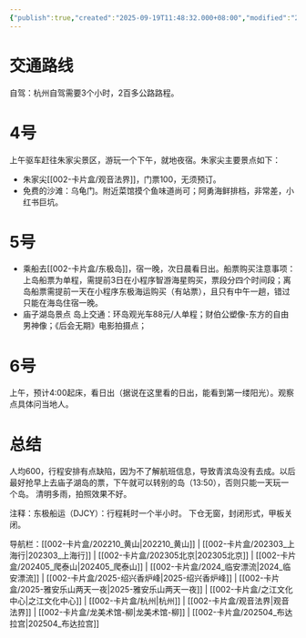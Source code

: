 ```yaml
---
{"publish":true,"created":"2025-09-19T11:48:32.000+08:00","modified":"2025-09-19T11:48:32.000+08:00","cssclasses":""}
---
```



# 交通路线
自驾：杭州自驾需要3个小时，2百多公路路程。

# 4号
上午驱车赶往朱家尖景区，游玩一个下午，就地夜宿。朱家尖主要景点如下：
* 朱家尖[[002-卡片盒/观音法界]]，门票100，无须预订。
* 免费的沙滩：乌龟门。附近菜馆摸个鱼味道尚可；阿勇海鲜排档，非常差，小红书巨坑。
# 5号
* 乘船去[[002-卡片盒/东极岛]]，宿一晚，次日晨看日出。船票购买注意事项：上岛船票为单程，需提前3日在小程序​智游海星​购买，票段分四个时间段；离岛船票需提前一天在小程序​东极海运​购买（有站票），且只有中午一趟，错过只能在海岛住宿一晚。
* 庙子湖岛景点
岛上交通：环岛观光车88元/人单程；财伯公塑像-东方的自由男神像；《后会无期》电影拍摄点；
# 6号
上午，预计4:00起床，看日出（据说在这里看的日出，能看到第一缕阳光）。观察点具体问当地人。
# 总结
人均600，行程安排有点缺陷，因为不了解航班信息，导致青滨岛没有去成。以后最好抢早上去庙子湖岛的票，下午就可以转别的岛（13:50），否则只能一天玩一个岛。
清明多雨，拍照效果不好。


注释：东极船运（DJCY）：行程耗时一个半小时。 下仓无窗，封闭形式，甲板关闭。


导航栏：[[002-卡片盒/202210_黄山\|202210_黄山]] | [[002-卡片盒/202303_上海行\|202303_上海行]] | [[002-卡片盒/202305北京\|202305北京]] | [[002-卡片盒/202405_爬泰山\|202405_爬泰山]] | [[002-卡片盒/2024_临安漂流\|2024_临安漂流]] | [[002-卡片盒/2025-绍兴香炉峰\|2025-绍兴香炉峰]] | [[002-卡片盒/2025-雅安乐山两天一夜\|2025-雅安乐山两天一夜]] | [[002-卡片盒/之江文化中心\|之江文化中心]] | [[002-卡片盒/杭州\|杭州]] | [[002-卡片盒/观音法界\|观音法界]] | [[002-卡片盒/龙美术馆-柳\|龙美术馆-柳]] | [[002-卡片盒/202504_布达拉宫\|202504_布达拉宫]]